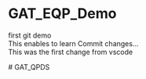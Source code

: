 # GAT_EQP_Demo
first git demo<br>
This enables to learn Commit changes...
<br>
This was the first change from vscode

#   G A T _ Q P D S  
 
